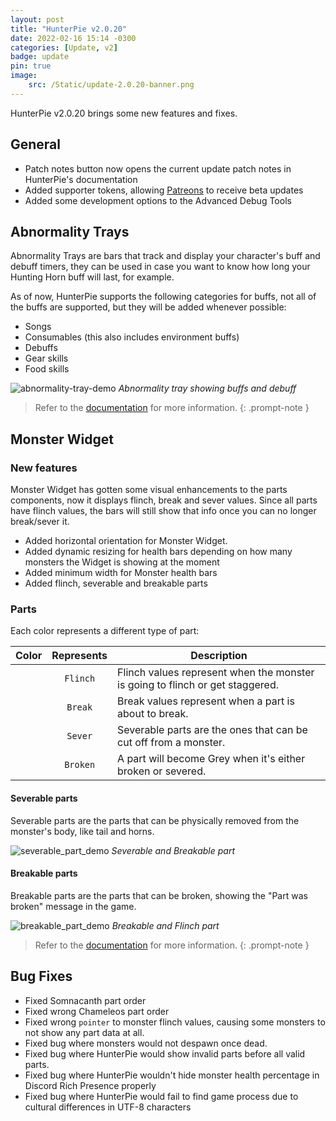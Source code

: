 ```yaml
---
layout: post
title: "HunterPie v2.0.20"
date: 2022-02-16 15:14 -0300
categories: [Update, v2]
badge: update
pin: true
image:
    src: /Static/update-2.0.20-banner.png
---
```

HunterPie v2.0.20 brings some new features and fixes.

## General

+ Patch notes button now opens the current update patch notes in HunterPie's documentation
+ Added supporter tokens, allowing [Patreons](https://www.patreon.com/HunterPie) to receive beta updates
+ Added some development options to the Advanced Debug Tools

## Abnormality Trays
Abnormality Trays are bars that track and display your character's buff and debuff timers, they can be used in case you want to know how long your Hunting Horn buff will last, for example.

As of now, HunterPie supports the following categories for buffs, not all of the buffs are supported, but they will be added whenever possible:

- Songs
- Consumables (this also includes environment buffs)
- Debuffs
- Gear skills
- Food skills

![abnormality-tray-demo](/Static/abnormality-tray-demo.jpg) *Abnormality tray showing buffs and debuff*

> Refer to the [documentation](/posts/abnormality-tray-widget) for more information.
{: .prompt-note }

## Monster Widget

### New features

Monster Widget has gotten some visual enhancements to the parts components, now it displays flinch, break and sever values. Since all parts have flinch values, the bars will still show that info once you can no longer break/sever it.

+ Added horizontal orientation for Monster Widget.
+ Added dynamic resizing for health bars depending on how many monsters the Widget is showing at the moment
+ Added minimum width for Monster health bars
+ Added flinch, severable and breakable parts

### Parts
Each color represents a different type of part:

Color | Represents | Description
:----:|:----------:|--------------------
<ion-icon name="prism" style="fill:#22aae1;"/> | `Flinch` | Flinch values represent when the monster is going to flinch or get staggered.
<ion-icon name="prism" style="fill:#fdc45b;"/> | `Break`  | Break values represent when a part is about to break.
<ion-icon name="prism" style="fill:#e53737;"/> | `Sever` | Severable parts are the ones that can be cut off from a monster.
<ion-icon name="prism" style="fill:#7f7f7f;"/> | `Broken` | A part will become Grey when it's either broken or severed. 

#### Severable parts

Severable parts are the parts that can be physically removed from the monster's body, like tail and horns.

![severable_part_demo](/Static/severable_part_demo.jpg) *Severable and Breakable part*

#### Breakable parts

Breakable parts are the parts that can be broken, showing the "Part was broken" message in the game.

![breakable_part_demo](/Static/breakable_part_demo.jpg) *Breakable and Flinch part*

> Refer to the [documentation](/posts/monster-widget) for more information.
{: .prompt-note }


## Bug Fixes

- Fixed Somnacanth part order
- Fixed wrong Chameleos part order
- Fixed wrong `pointer` to monster flinch values, causing some monsters to not show any part data at all.
- Fixed bug where monsters would not despawn once dead.
- Fixed bug where HunterPie would show invalid parts before all valid parts.
- Fixed bug where HunterPie wouldn't hide monster health percentage in Discord Rich Presence properly
- Fixed bug where HunterPie would fail to find game process due to cultural differences in UTF-8 characters